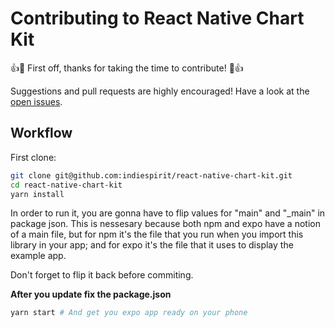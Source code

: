 # Contributing to React Native Chart Kit

👍🎉 First off, thanks for taking the time to contribute! 🎉👍

Suggestions and pull requests are highly encouraged! Have a look at the [open issues](https://github.com/indiespirit/react-native-chart-kit/issues).

## Workflow

First clone:

```sh
git clone git@github.com:indiespirit/react-native-chart-kit.git
cd react-native-chart-kit
yarn install
```

In order to run it, you are gonna have to flip values for "main" and "_main" in package json. This is nessesary because both npm and expo have a notion of a main file, but for npm it's the file that you run when you import this library in your app; and for expo it's the file that it uses to display the example app.

Don't forget to flip it back before commiting.

**After you update fix the package.json**

```sh
yarn start # And get you expo app ready on your phone
```

